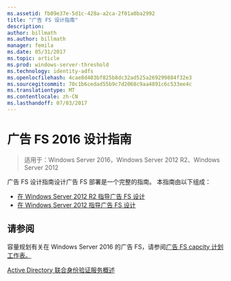 ```yaml
---
ms.assetid: fb09e37e-5d1c-428a-a2ca-2f01a0ba2992
title: "广告 FS 设计指南"
description: 
author: billmath
ms.author: billmath
manager: femila
ms.date: 05/31/2017
ms.topic: article
ms.prod: windows-server-threshold
ms.technology: identity-adfs
ms.openlocfilehash: 4cae8d403bf825b8dc32ad525a269299884f32e3
ms.sourcegitcommit: 70c1b6cedad55b9c7d2068c9aa4891c6c533ee4c
ms.translationtype: MT
ms.contentlocale: zh-CN
ms.lasthandoff: 07/03/2017
---
```

# <a name="ad-fs-2016-design-guide"></a>广告 FS 2016 设计指南

>适用于：Windows Server 2016，Windows Server 2012 R2、Windows Server 2012

广告 FS 设计指南设计广告 FS 部署是一个完整的指南。  本指南由以下组成：

-   [在 Windows Server 2012 R2 指导广告 FS 设计](AD-FS-Design-Guide-in-Windows-Server-2012-R2.md)
-   [在 Windows Server 2012 指导广告 FS 设计](AD-FS-Design-Guide-in-Windows-Server-2012.md)
  

  
## <a name="see-also"></a>请参阅  
容量规划有关在 Windows Server 2016 的广告 FS，请参阅[广告 FS capcity 计划工作表。](http://adfsdocs.blob.core.windows.net/adfs/ADFSCapacity2016.xlsx)  
  
[Active Directory 联合身份验证服务概述](../../Active-Directory-Federation-Services.md)
